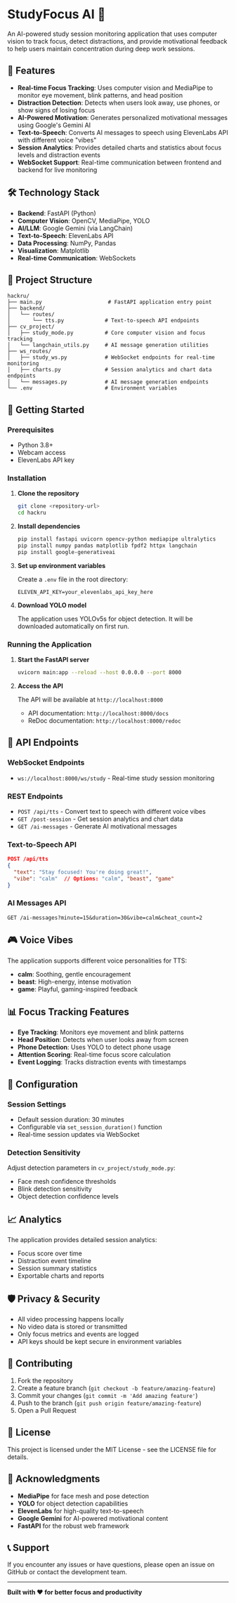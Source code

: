 # StudyFocus AI 🎯

An AI-powered study session monitoring application that uses computer vision to track focus, detect distractions, and provide motivational feedback to help users maintain concentration during deep work sessions.

## 🌟 Features

- **Real-time Focus Tracking**: Uses computer vision and MediaPipe to monitor eye movement, blink patterns, and head position
- **Distraction Detection**: Detects when users look away, use phones, or show signs of losing focus
- **AI-Powered Motivation**: Generates personalized motivational messages using Google's Gemini AI
- **Text-to-Speech**: Converts AI messages to speech using ElevenLabs API with different voice "vibes"
- **Session Analytics**: Provides detailed charts and statistics about focus levels and distraction events
- **WebSocket Support**: Real-time communication between frontend and backend for live monitoring

## 🛠️ Technology Stack

- **Backend**: FastAPI (Python)
- **Computer Vision**: OpenCV, MediaPipe, YOLO
- **AI/LLM**: Google Gemini (via LangChain)
- **Text-to-Speech**: ElevenLabs API
- **Data Processing**: NumPy, Pandas
- **Visualization**: Matplotlib
- **Real-time Communication**: WebSockets

## 📁 Project Structure

```
hackru/
├── main.py                     # FastAPI application entry point
├── backend/
│   └── routes/
│       └── tts.py             # Text-to-speech API endpoints
├── cv_project/
│   ├── study_mode.py          # Core computer vision and focus tracking
│   └── langchain_utils.py     # AI message generation utilities
├── ws_routes/
│   ├── study_ws.py            # WebSocket endpoints for real-time monitoring
│   ├── charts.py              # Session analytics and chart data endpoints
│   └── messages.py            # AI message generation endpoints
└── .env                       # Environment variables
```

## 🚀 Getting Started

### Prerequisites

- Python 3.8+
- Webcam access
- ElevenLabs API key

### Installation

1. **Clone the repository**
   ```bash
   git clone <repository-url>
   cd hackru
   ```

2. **Install dependencies**
   ```bash
   pip install fastapi uvicorn opencv-python mediapipe ultralytics
   pip install numpy pandas matplotlib fpdf2 httpx langchain
   pip install google-generativeai
   ```

3. **Set up environment variables**
   
   Create a `.env` file in the root directory:
   ```env
   ELEVEN_API_KEY=your_elevenlabs_api_key_here
   ```

4. **Download YOLO model**
   
   The application uses YOLOv5s for object detection. It will be downloaded automatically on first run.

### Running the Application

1. **Start the FastAPI server**
   ```bash
   uvicorn main:app --reload --host 0.0.0.0 --port 8000
   ```

2. **Access the API**
   
   The API will be available at `http://localhost:8000`
   
   - API documentation: `http://localhost:8000/docs`
   - ReDoc documentation: `http://localhost:8000/redoc`

## 🔌 API Endpoints

### WebSocket Endpoints

- `ws://localhost:8000/ws/study` - Real-time study session monitoring

### REST Endpoints

- `POST /api/tts` - Convert text to speech with different voice vibes
- `GET /post-session` - Get session analytics and chart data
- `GET /ai-messages` - Generate AI motivational messages

### Text-to-Speech API

```json
POST /api/tts
{
  "text": "Stay focused! You're doing great!",
  "vibe": "calm"  // Options: "calm", "beast", "game"
}
```

### AI Messages API

```
GET /ai-messages?minute=15&duration=30&vibe=calm&cheat_count=2
```

## 🎮 Voice Vibes

The application supports different voice personalities for TTS:

- **calm**: Soothing, gentle encouragement
- **beast**: High-energy, intense motivation  
- **game**: Playful, gaming-inspired feedback

## 📊 Focus Tracking Features

- **Eye Tracking**: Monitors eye movement and blink patterns
- **Head Position**: Detects when user looks away from screen
- **Phone Detection**: Uses YOLO to detect phone usage
- **Attention Scoring**: Real-time focus score calculation
- **Event Logging**: Tracks distraction events with timestamps

## 🔧 Configuration

### Session Settings

- Default session duration: 30 minutes
- Configurable via `set_session_duration()` function
- Real-time session updates via WebSocket

### Detection Sensitivity

Adjust detection parameters in `cv_project/study_mode.py`:
- Face mesh confidence thresholds
- Blink detection sensitivity
- Object detection confidence levels

## 📈 Analytics

The application provides detailed session analytics:

- Focus score over time
- Distraction event timeline
- Session summary statistics
- Exportable charts and reports

## 🛡️ Privacy & Security

- All video processing happens locally
- No video data is stored or transmitted
- Only focus metrics and events are logged
- API keys should be kept secure in environment variables

## 🤝 Contributing

1. Fork the repository
2. Create a feature branch (`git checkout -b feature/amazing-feature`)
3. Commit your changes (`git commit -m 'Add amazing feature'`)
4. Push to the branch (`git push origin feature/amazing-feature`)
5. Open a Pull Request

## 📝 License

This project is licensed under the MIT License - see the LICENSE file for details.

## 🙏 Acknowledgments

- **MediaPipe** for face mesh and pose detection
- **YOLO** for object detection capabilities
- **ElevenLabs** for high-quality text-to-speech
- **Google Gemini** for AI-powered motivational content
- **FastAPI** for the robust web framework

## 📞 Support

If you encounter any issues or have questions, please open an issue on GitHub or contact the development team.

---

**Built with ❤️ for better focus and productivity**